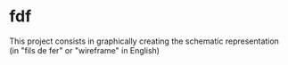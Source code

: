 # fdf
This project consists in graphically creating the schematic representation (in "fils de fer" or "wireframe" in English)
